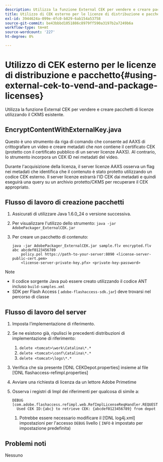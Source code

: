 ```yaml
---
description: Utilizza la funzione External CEK per vendere e creare pacchetti di licenze utilizzando il CKMS esistente.
title: Utilizzo di CEK esterno per le licenze di distribuzione e pacchetto
exl-id: 3944624a-099e-4fc0-b829-6ab154a53758
source-git-commit: be43bbbd1051886c8979ff590a3197b2a7249b6a
workflow-type: tm+mt
source-wordcount: '227'
ht-degree: 0%

---
```


# Utilizzo di CEK esterno per le licenze di distribuzione e pacchetto{#using-external-cek-to-vend-and-package-licenses}

Utilizza la funzione External CEK per vendere e creare pacchetti di licenze utilizzando il CKMS esistente.

## EncryptContentWithExternalKey.java

Questo è uno strumento da riga di comando che consente ad AAXS di crittografare un video e creare metadati che *non* contiene il certificato CEK (protetto con il certificato pubblico di un server licenze AAXS). Al contrario, lo strumento incorpora un CEK ID nei metadati del video.

Durante l&#39;acquisizione della licenza, il server licenze AAXS osserva un flag nei metadati che identifica che il contenuto è stato protetto utilizzando un codice CEK esterno. Il server licenze estrarrà l&#39;ID CEK dai metadati e quindi eseguirà una query su un archivio protetto/CKMS per recuperare il CEK appropriato.

## Flusso di lavoro di creazione pacchetti

1. Assicurati di utilizzare Java 1.6.0_24 o versione successiva.
1. Per visualizzare l&#39;utilizzo dello strumento: `java -jar AdobePackager_ExternalCEK.jar`
1. Per creare un pacchetto di contenuto:

   ```
   java -jar AdobePackager_ExternalCEK.jar sample.flv encrypted.flv abc abcdef0123456789 
       policy.pol https://path-to-your-server:8090 <license-server-public-cert.pem> 
       <license-server-private-key.pfx> <private-key-password>
   ```

>[!NOTE]
>
>* Il codice sorgente Java può essere creato utilizzando il codice ANT incluso `build-samples.xml`
>* SDK per Flash Access ( `adobe-flashaccess-sdk.jar`) deve trovarsi nel percorso di classe
>


## Flusso di lavoro del server

1. Imposta l’implementazione di riferimento.
1. Se ne esistono già, ripulisci le precedenti distribuzioni di implementazione di riferimento:

   1. `delete <tomcat>\work\Catalina\*.*`
   1. `delete <tomcat>\conf\Catalina\*.*`
   1. `delete <tomcat>\logs\*.*`

1. Verifica che sia presente [!DNL CEKDepot.properties] insieme al file [!DNL flashaccess-refimpl.properties]

1. Avviare una richiesta di licenza da un lettore Adobe Primetime
1. Osserva i registri di Impl dei riferimenti per qualcosa di simile a:

   ```
   DEBUG [com.adobe.flashaccess.refimpl.web.RefImplLicenseReqHandler.REQUESTS] 
     Used CEK ID:{abc} to retrieve CEK: {abcdef0123456789} from depot
   ```

   1. Potrebbe essere necessario modificare il [!DNL log4j.xml] impostazioni per l&#39;accesso `DEBUG` livello ( `INFO` è impostato per impostazione predefinita)

## Problemi noti

Nessuno
